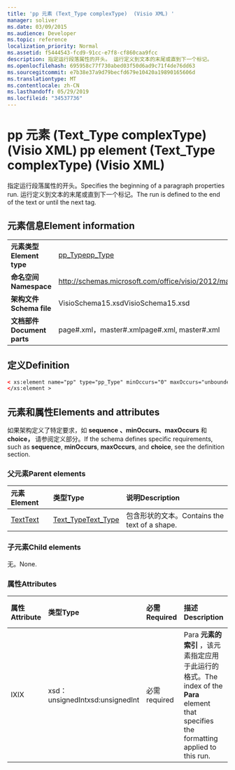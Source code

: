```yaml
---
title: 'pp 元素 (Text_Type complexType)  (Visio XML) '
manager: soliver
ms.date: 03/09/2015
ms.audience: Developer
ms.topic: reference
localization_priority: Normal
ms.assetid: f5444543-fcd9-91cc-e7f8-cf860caa9fcc
description: 指定运行段落属性的开头。 运行定义到文本的末尾或直到下一个标记。
ms.openlocfilehash: 695958c77f730abed03f50d6ad9c71f4de76dd63
ms.sourcegitcommit: e7b38e37a9d79becfd679e10420a19890165606d
ms.translationtype: MT
ms.contentlocale: zh-CN
ms.lasthandoff: 05/29/2019
ms.locfileid: "34537736"
---
```

# <a name="pp-element-text_type-complextype-visio-xml"></a><span data-ttu-id="09824-104">pp 元素 (Text_Type complexType)  (Visio XML) </span><span class="sxs-lookup"><span data-stu-id="09824-104">pp element (Text_Type complexType) (Visio XML)</span></span>

<span data-ttu-id="09824-105">指定运行段落属性的开头。</span><span class="sxs-lookup"><span data-stu-id="09824-105">Specifies the beginning of a paragraph properties run.</span></span> <span data-ttu-id="09824-106">运行定义到文本的末尾或直到下一个标记。</span><span class="sxs-lookup"><span data-stu-id="09824-106">The run is defined to the end of the text or until the next tag.</span></span>
  
## <a name="element-information"></a><span data-ttu-id="09824-107">元素信息</span><span class="sxs-lookup"><span data-stu-id="09824-107">Element information</span></span>

|||
|:-----|:-----|
|<span data-ttu-id="09824-108">**元素类型**</span><span class="sxs-lookup"><span data-stu-id="09824-108">**Element type**</span></span> <br/> |[<span data-ttu-id="09824-109">pp_Type</span><span class="sxs-lookup"><span data-stu-id="09824-109">pp_Type</span></span>](pp_type-complextypevisio-xml.md) <br/> |
|<span data-ttu-id="09824-110">**命名空间**</span><span class="sxs-lookup"><span data-stu-id="09824-110">**Namespace**</span></span> <br/> |http://schemas.microsoft.com/office/visio/2012/main  <br/> |
|<span data-ttu-id="09824-111">**架构文件**</span><span class="sxs-lookup"><span data-stu-id="09824-111">**Schema file**</span></span> <br/> |<span data-ttu-id="09824-112">VisioSchema15.xsd</span><span class="sxs-lookup"><span data-stu-id="09824-112">VisioSchema15.xsd</span></span>  <br/> |
|<span data-ttu-id="09824-113">**文档部件**</span><span class="sxs-lookup"><span data-stu-id="09824-113">**Document parts**</span></span> <br/> |<span data-ttu-id="09824-114">page#.xml，master#.xml</span><span class="sxs-lookup"><span data-stu-id="09824-114">page#.xml, master#.xml</span></span>  <br/> |
   
## <a name="definition"></a><span data-ttu-id="09824-115">定义</span><span class="sxs-lookup"><span data-stu-id="09824-115">Definition</span></span>

```XML
< xs:element name="pp" type="pp_Type" minOccurs="0" maxOccurs="unbounded" >
</xs:element >
```

## <a name="elements-and-attributes"></a><span data-ttu-id="09824-116">元素和属性</span><span class="sxs-lookup"><span data-stu-id="09824-116">Elements and attributes</span></span>

<span data-ttu-id="09824-117">如果架构定义了特定要求，如 **sequence** **、minOccurs、maxOccurs** 和 **choice，** 请参阅定义部分。</span><span class="sxs-lookup"><span data-stu-id="09824-117">If the schema defines specific requirements, such as **sequence**, **minOccurs**, **maxOccurs**, and **choice**, see the definition section.</span></span> 
  
### <a name="parent-elements"></a><span data-ttu-id="09824-118">父元素</span><span class="sxs-lookup"><span data-stu-id="09824-118">Parent elements</span></span>

|<span data-ttu-id="09824-119">**元素**</span><span class="sxs-lookup"><span data-stu-id="09824-119">**Element**</span></span>|<span data-ttu-id="09824-120">**类型**</span><span class="sxs-lookup"><span data-stu-id="09824-120">**Type**</span></span>|<span data-ttu-id="09824-121">**说明**</span><span class="sxs-lookup"><span data-stu-id="09824-121">**Description**</span></span>|
|:-----|:-----|:-----|
|[<span data-ttu-id="09824-122">Text</span><span class="sxs-lookup"><span data-stu-id="09824-122">Text</span></span>](text-element-shapesheet_type-complextypevisio-xml.md) <br/> |[<span data-ttu-id="09824-123">Text_Type</span><span class="sxs-lookup"><span data-stu-id="09824-123">Text_Type</span></span>](text_type-complextypevisio-xml.md) <br/> |<span data-ttu-id="09824-124">包含形状的文本。</span><span class="sxs-lookup"><span data-stu-id="09824-124">Contains the text of a shape.</span></span>  <br/> |
   
### <a name="child-elements"></a><span data-ttu-id="09824-125">子元素</span><span class="sxs-lookup"><span data-stu-id="09824-125">Child elements</span></span>

<span data-ttu-id="09824-126">无。</span><span class="sxs-lookup"><span data-stu-id="09824-126">None.</span></span>
  
### <a name="attributes"></a><span data-ttu-id="09824-127">属性</span><span class="sxs-lookup"><span data-stu-id="09824-127">Attributes</span></span>

|<span data-ttu-id="09824-128">**属性**</span><span class="sxs-lookup"><span data-stu-id="09824-128">**Attribute**</span></span>|<span data-ttu-id="09824-129">**类型**</span><span class="sxs-lookup"><span data-stu-id="09824-129">**Type**</span></span>|<span data-ttu-id="09824-130">**必需**</span><span class="sxs-lookup"><span data-stu-id="09824-130">**Required**</span></span>|<span data-ttu-id="09824-131">**描述**</span><span class="sxs-lookup"><span data-stu-id="09824-131">**Description**</span></span>|<span data-ttu-id="09824-132">**可能的值**</span><span class="sxs-lookup"><span data-stu-id="09824-132">**Possible values**</span></span>|
|:-----|:-----|:-----|:-----|:-----|
|<span data-ttu-id="09824-133">IX</span><span class="sxs-lookup"><span data-stu-id="09824-133">IX</span></span>  <br/> |<span data-ttu-id="09824-134">xsd：unsignedInt</span><span class="sxs-lookup"><span data-stu-id="09824-134">xsd:unsignedInt</span></span>  <br/> |<span data-ttu-id="09824-135">必需</span><span class="sxs-lookup"><span data-stu-id="09824-135">required</span></span>  <br/> |<span data-ttu-id="09824-136">Para **元素的索引** ，该元素指定应用于此运行的格式。</span><span class="sxs-lookup"><span data-stu-id="09824-136">The index of the **Para** element that specifies the formatting applied to this run.</span></span>  <br/> |<span data-ttu-id="09824-137">xsd：unsignedInt 类型的值。</span><span class="sxs-lookup"><span data-stu-id="09824-137">Values of the xsd:unsignedInt type.</span></span>  <br/> |
   

